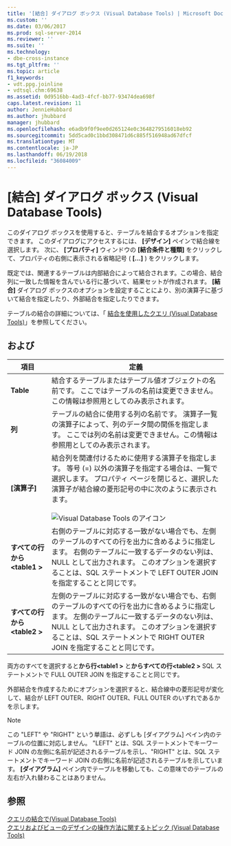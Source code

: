 ```yaml
---
title: '[結合] ダイアログ ボックス (Visual Database Tools) | Microsoft Docs'
ms.custom: ''
ms.date: 03/06/2017
ms.prod: sql-server-2014
ms.reviewer: ''
ms.suite: ''
ms.technology:
- dbe-cross-instance
ms.tgt_pltfrm: ''
ms.topic: article
f1_keywords:
- vdt.ppg.joinline
- vdtsql.chm:69638
ms.assetid: 0d9516bb-4ad3-4fcf-bb77-93474dea698f
caps.latest.revision: 11
author: JennieHubbard
ms.author: jhubbard
manager: jhubbard
ms.openlocfilehash: e6adb9f0f9ee0d265124e0c3648279516018eb92
ms.sourcegitcommit: 5dd5cad0c1bbd308471d6c885f516948ad67dfcf
ms.translationtype: MT
ms.contentlocale: ja-JP
ms.lasthandoff: 06/19/2018
ms.locfileid: "36084009"
---
```

# <a name="join-dialog-box-visual-database-tools"></a>[結合] ダイアログ ボックス (Visual Database Tools)
  このダイアログ ボックスを使用すると、テーブルを結合するオプションを指定できます。 このダイアログにアクセスするには、 **[デザイン]** ペインで結合線を選択します。 次に、 **[プロパティ]** ウィンドウの **[結合条件と種類]** をクリックして、プロパティの右側に表示される省略記号 ( **[...]** ) をクリックします。  
  
 既定では、関連するテーブルは内部結合によって結合されます。この場合、結合列に一致した情報を含んでいる行に基づいて、結果セットが作成されます。 **[結合]** ダイアログ ボックスのオプションを設定することにより、別の演算子に基づいて結合を指定したり、外部結合を指定したりできます。  
  
 テーブルの結合の詳細については、「 [結合を使用したクエリ (Visual Database Tools)](visual-database-tools.md)」を参照してください。  
  
## <a name="options"></a>および  
  
|**項目**|**定義**|  
|--------------|--------------------|  
|**Table**|結合するテーブルまたはテーブル値オブジェクトの名前です。 ここではテーブルの名前は変更できません。この情報は参照用としてのみ表示されます。|  
|**列**|テーブルの結合に使用する列の名前です。 演算子一覧の演算子によって、列のデータ間の関係を指定します。 ここでは列の名前は変更できません。この情報は参照用としてのみ表示されます。|  
|**[演算子]**|結合列を関連付けるために使用する演算子を指定します。 等号 (=) 以外の演算子を指定する場合は、一覧で選択します。 プロパティ ページを閉じると、選択した演算子が結合線の菱形記号の中に次のように表示されます。<br /><br /> ![Visual Database Tools のアイコン](../../database-engine/media//dv3wbii.gif "Visual Database Tools のアイコン")|  
|**すべての行から\<table1 >**|右側のテーブルに対応する一致がない場合でも、左側のテーブルのすべての行を出力に含めるように指定します。 右側のテーブルに一致するデータのない列は、NULL として出力されます。 このオプションを選択することは、SQL ステートメントで LEFT OUTER JOIN を指定することと同じです。|  
|**すべての行から\<table2 >**|左側のテーブルに対応する一致がない場合でも、右側のテーブルのすべての行を出力に含めるように指定します。 左側のテーブルに一致するデータのない列は、NULL として出力されます。 このオプションを選択することは、SQL ステートメントで RIGHT OUTER JOIN を指定することと同じです。|  
  
 両方のすべてを選択すると**から行\<table1 >** と**からすべての行\<table2 >** SQL ステートメントで FULL OUTER JOIN を指定することと同じです。  
  
 外部結合を作成するためにオプションを選択すると、結合線中の菱形記号が変化して、結合が LEFT OUTER、RIGHT OUTER、FULL OUTER のいずれであるかを示します。  
  
> [!NOTE]  
>  この "LEFT" や "RIGHT" という単語は、必ずしも [ダイアグラム] ペイン内のテーブルの位置に対応しません。 "LEFT" とは、SQL ステートメントでキーワード JOIN の左側に名前が記述されるテーブルを示し、"RIGHT" とは、SQL ステートメントでキーワード JOIN の右側に名前が記述されるテーブルを示しています。 **[ダイアグラム]** ペイン内でテーブルを移動しても、この意味でのテーブルの左右が入れ替わることはありません。  
  
## <a name="see-also"></a>参照  
 [クエリの結合で&#40;Visual Database Tools&#41;](visual-database-tools.md)   
 [クエリおよびビューのデザインの操作方法に関するトピック (Visual Database Tools)](design-queries-and-views-how-to-topics-visual-database-tools.md)  
  
  